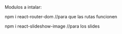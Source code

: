Modulos a intalar:


npm i react-router-dom   //para que las rutas funcionen

npm i react-slideshow-image  //para los slides

